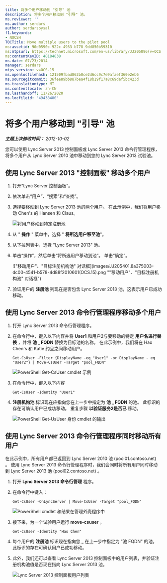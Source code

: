 ```yaml
---
title: 将多个用户移动到 "引导" 池
description: 将多个用户移动到 "引导" 池。
ms.reviewer: ''
ms.author: serdars
author: serdarsoysal
f1.keywords:
- NOCSH
TOCTitle: Move multiple users to the pilot pool
ms:assetid: 90d0590c-922c-4933-b778-9dd850b59310
ms:mtpsurl: https://technet.microsoft.com/en-us/library/JJ205096(v=OCS.15)
ms:contentKeyID: 48184838
ms.date: 07/23/2014
manager: serdars
mtps_version: v=OCS.15
ms.openlocfilehash: 121509fbad863b0ce2d6cc9c7e9afaef360e2eb6
ms.sourcegitcommit: 36fee89bb887bea4f18b19f17a8c69daf5bc423d
ms.translationtype: MT
ms.contentlocale: zh-CN
ms.lasthandoff: 11/26/2020
ms.locfileid: "49438480"
---
```

# <a name="move-multiple-users-to-the-pilot-pool"></a>将多个用户移动到 "引导" 池

<div data-xmlns="http://www.w3.org/1999/xhtml">

<div class="topic" data-xmlns="http://www.w3.org/1999/xhtml" data-msxsl="urn:schemas-microsoft-com:xslt" data-cs="https://msdn.microsoft.com/">

<div data-asp="https://msdn2.microsoft.com/asp">



</div>

<div id="mainSection">

<div id="mainBody">

<span> </span>

_**主题上次修改时间：** 2012-10-02_

您可以使用 Lync Server 2013 控制面板或 Lync Server 2013 命令行管理程序，将多个用户从 Lync Server 2010 池中移动到您的 Lync Server 2013 试验池。

<div>

## <a name="to-move-multiple-users-by-using-the-lync-server-2013-control-panel"></a>使用 Lync Server 2013 "控制面板" 移动多个用户

1.  打开“Lync Server 控制面板”。

2.  依次单击“用户”、“搜索”和“查找”。

3.  选择要移动到 Lync Server 2013 池的两个用户。 在此示例中，我们将用户移动 Chen's 的 Hansen 和 Claus。
    
    ![将用户移动到特定注册池](images/JJ205096.70d510e1-8e6b-40a5-a80b-27cbc63fc337(OCS.15).jpg "将用户移动到特定注册池")  

4.  从 " **操作** " 菜单中，选择 " **将所选用户移至池**"。

5.  从下拉列表中，选择 "Lync Server 2013" 池。

6.  单击“操作”，然后单击“将所选用户移动到池”。 单击“确定”。
    
    !["移动用户"、"目标注册机构池" 对话框](images/JJ205401.8a375003-dc00-4541-b578-4d88f2010601(OCS.15).png ""移动用户"、"目标注册机构池" 对话框")  

7.  验证用户的 **注册池** 列现在是否包含 Lync Server 2013 池，这表示用户已成功移动。

</div>

<div>

## <a name="to-move-multiple-users-by-using-the-lync-server-2013-management-shell"></a>使用 Lync Server 2013 命令行管理程序移动多个用户

1.  打开 Lync Server 2013 命令行管理程序。

2.  在命令行中，键入以下内容并将 **User1** 和用户2与要移动的特定 **用户名进行替换** ，并将 **池 \_ FQDN** 替换为目标池的名称。 在此示例中，我们将在 Hao Chen's 和 Katie 约旦之间移动用户。
    
        Get-CsUser -Filter {DisplayName -eq "User1" -or DisplayName - eq "User2"} | Move-CsUser -Target "pool_FQDN"
    
    ![PowerShell Get-CsUser cmdlet 示例](images/JJ205096.767ff9fc-755d-4a80-a710-5b1367aecbe0(OCS.15).jpg "PowerShell Get-CsUser cmdlet 示例")  

3.  在命令行中，键入以下内容
    
        Get-CsUser -Identity "User1"

4.  **注册机构池** 标识现在应指向您在上一步中指定为 **池 \_ FQDN** 的池。 此标识的存在可确认用户已成功移动。 重复步骤 **以验证服务2是否已** 移动。
    
    ![PowerShell Get-UsUser 身份 cmdlet 的输出](images/JJ205096.8ff04c67-37a0-4156-bfbc-28f9f7b137c8(OCS.15).jpg "PowerShell Get-UsUser 身份 cmdlet 的输出")  

</div>

<div>

## <a name="to-move-all-users-at-the-same-time-by-using-the-lync-server-2013-management-shell"></a>使用 Lync Server 2013 命令行管理程序同时移动所有用户

在此示例中，所有用户都已返回到 Lync Server 2010 池 (pool01.contoso.net) 。 使用 Lync Server 2013 命令行管理程序时，我们会同时将所有用户同时移动到 Lync Server 2013 池 (pool02.contoso.net) 。

1.  打开 **Lync Server 2013 命令行管理** 程序。

2.  在命令行中键入：
    
        Get-CsUser -OnLyncServer | Move-CsUser -Target "pool_FQDN"
    
    ![PowerShell cmdlet 和结果在管理外壳程序中](images/JJ205096.1e57ccb1-9378-4dc7-82b7-dcaa63a285c6(OCS.15).png "PowerShell cmdlet 和结果在管理外壳程序中")  

3.  接下来，为一个试验用户运行 **move-csuser** 。
    
        Get-CsUser -Identity "Hao Chen"

4.  每个用户的 **注册池** 标识现在指向您 \_ 在上一步中指定为 "池 FQDN" 的池。 此标识的存在可确认用户已成功移动。

5.  此外，我们还可以查看 Lync Server 2013 控制面板中的用户列表，并验证注册机构池值是否现在指向 Lync Server 2013 池。
    
    ![Lync Server 2013 控制面板用户列表](images/JJ205096.3f2e87a7-ec59-43c5-82cb-e770108bfb04(OCS.15).jpg "Lync Server 2013 控制面板用户列表")  

</div>

</div>

<span> </span>

</div>

</div>

</div>

